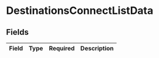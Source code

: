 # DestinationsConnectListData


## Fields

| Field       | Type        | Required    | Description |
| ----------- | ----------- | ----------- | ----------- |